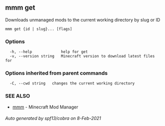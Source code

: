 ## mmm get

Downloads unmanaged mods to the current working directory by slug or ID

```
mmm get {id | slug}... [flags]
```

### Options

```
  -h, --help             help for get
  -v, --version string   Minecraft version to download latest files for
```

### Options inherited from parent commands

```
  -C, --cwd string   changes the current working directory
```

### SEE ALSO

* [mmm](mmm.md)	 - Minecraft Mod Manager

###### Auto generated by spf13/cobra on 8-Feb-2021

